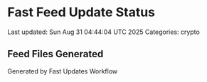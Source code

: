 # Fast Feed Update Status
Last updated: Sun Aug 31 04:44:04 UTC 2025
Categories: crypto

## Feed Files Generated

Generated by Fast Updates Workflow
